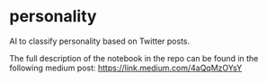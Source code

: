 # personality
AI to classify personality based on Twitter posts. 

The full description of the notebook in the repo can be found in the following medium post:
https://link.medium.com/4aQqMzOYsY
